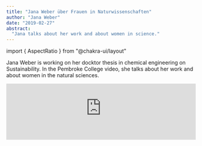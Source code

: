 ```yaml
---
title: "Jana Weber über Frauen in Naturwissenschaften"
author: "Jana Weber"
date: "2019-02-27"
abstract:
  "Jana talks about her work and about women in science."
---
```


import { AspectRatio } from "@chakra-ui/layout"

Jana Weber is working on her docktor thesis in chemical engineering on
Sustainability. In the Pembroke College video, she talks about her work and
about women in the natural sciences.

<AspectRatio ratio={16/9}>
  <iframe
    width="100%"
    src="https://www.youtube-nocookie.com/embed/DOnCc6CcNM0"
    title="YouTube video player"
    frameborder="0"
    allow="accelerometer; autoplay; clipboard-write; encrypted-media; gyroscope; picture-in-picture"
    allowfullscreen
  ></iframe>
</AspectRatio>
